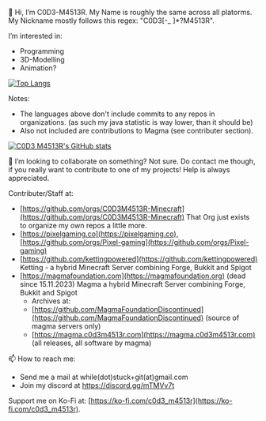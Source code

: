 👋 Hi, I’m C0D3-M4513R.
My Name is roughly the same across all platorms. My Nickname mostly follows this regex: "C0D3[-_ ]*?M4513R".

 I’m interested in:
- Programming
- 3D-Modelling
- Animation?

[![Top Langs](https://github-readme-stats-gamma-six-49.vercel.app/api/top-langs/?username=C0D3-M4513R&disable_animations=true&theme=radical)](https://github.com/anuraghazra/github-readme-stats) 

Notes:
- The languages above don't include commits to any repos in organizations. (as such my java statistic is way lower, than it should be)
- Also not included are contributions to Magma (see contributer section).

[![C0D3 M4513R's GitHub stats](https://github-readme-stats-gamma-six-49.vercel.app/api?username=C0D3-M4513R&theme=radical&show_icons=true&hide_title=true&hide=stars&number_format=long&hide_border=true&disable_animations=true)](https://github.com/anuraghazra/github-readme-stats)

💞️ I’m looking to collaborate on something? Not sure. 
Do contact me though, if you really want to contribute to one of my projects!
Help is always appreciated.

Contributer/Staff at:
- [https://github.com/orgs/C0D3M4513R-Minecraft](https://github.com/orgs/C0D3M4513R-Minecraft) That Org just exists to organize my own repos a little more.
- [https://pixelgaming.co](https://pixelgaming.co),[https://github.com/orgs/Pixel-gaming](https://github.com/orgs/Pixel-gaming)
- [https://github.com/kettingpowered](https://github.com/kettingpowered) Ketting - a hybrid Minecraft Server combining Forge, Bukkit and Spigot
- [https://magmafoundation.com](https://magmafoundation.org) (dead since 15.11.2023) Magma a hybrid Minecraft Server combining Forge, Bukkit and Spigot
  - Archives at:
  - [https://github.com/MagmaFoundationDiscontinued](https://github.com/MagmaFoundationDiscontinued) (source of magma servers only)
  - [https://magma.c0d3m4513r.com](https://magma.c0d3m4513r.com) (all releases, all software by magma)

📫 How to reach me:
- Send me a mail at while(dot)stuck+git(at)gmail.com
- Join my discord at https://discord.gg/mTMVv7t

Support me on Ko-Fi at: [https://ko-fi.com/c0d3_m4513r](https://ko-fi.com/c0d3_m4513r).
<!---
C0D3-M4513R/C0D3-M4513R is a ✨ special ✨ repository because its `README.md` (this file) appears on your GitHub profile.
You can click the Preview link to take a look at your changes.
--->
